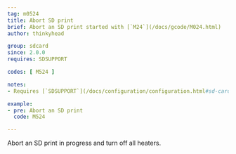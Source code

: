 ```yaml
---
tag: m0524
title: Abort SD print
brief: Abort an SD print started with [`M24`](/docs/gcode/M024.html)
author: thinkyhead

group: sdcard
since: 2.0.0
requires: SDSUPPORT

codes: [ M524 ]

notes:
- Requires [`SDSUPPORT`](/docs/configuration/configuration.html#sd-card)

example:
- pre: Abort an SD print
  code: M524

---
```


Abort an SD print in progress and turn off all heaters.
